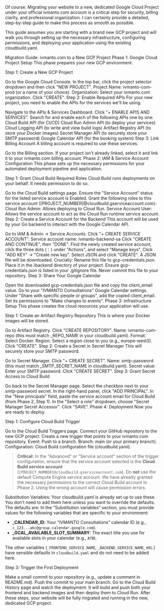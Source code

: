 Of course. Migrating your website to a new, dedicated Google Cloud Project under your official ivmanto.com account is a critical step for security, billing clarity, and professional organization. I can certainly provide a detailed, step-by-step guide to make this process as smooth as possible.

This guide assumes you are starting with a brand new GCP project and will walk you through setting up the necessary infrastructure, configuring permissions, and deploying your application using the existing cloudbuild.yaml.

Migration Guide: ivmanto.com to a New GCP Project
Phase 1: Google Cloud Project Setup
This phase prepares your new GCP environment.

Step 1: Create a New GCP Project

Go to the Google Cloud Console.
In the top bar, click the project selector dropdown and then click "NEW PROJECT".
Project Name: ivmanto-com-prod (or a name of your choice).
Organization: Select your ivmanto.com organization.
Click "CREATE".
Step 2: Enable Required APIs For your new project, you need to enable the APIs for the services we'll be using.

Navigate to the APIs & Services Dashboard.
Click "+ ENABLE APIS AND SERVICES".
Search for and enable each of the following APIs one by one:
Cloud Build API (for CI/CD)
Cloud Run Admin API (to deploy your services)
Cloud Logging API (to write and view build logs)
Artifact Registry API (to store your Docker images)
Secret Manager API (to securely store your SMTP password)
Google Calendar API (for the booking system)
Step 3: Link Billing Account A billing account is required to use these services.

Go to the Billing section.
If your project isn't already linked, select it and link it to your ivmanto.com billing account.
Phase 2: IAM & Service Account Configuration
This phase sets up the necessary permissions for your automated deployment pipeline and application.

Step 1: Grant Cloud Build Required Roles Cloud Build runs deployments on your behalf. It needs permission to do so.

Go to the Cloud Build settings page.
Ensure the "Service Account" status for the listed service account is Enabled.
Grant the following roles to this service account ([PROJECT_NUMBER]@cloudbuild.gserviceaccount.com):
Cloud Run Admin: Allows deploying to Cloud Run.
Service Account User: Allows the service account to act as the Cloud Run runtime service account.
Step 2: Create a Service Account for the Backend This account will be used by your Go backend to interact with the Google Calendar API.

Go to IAM & Admin -> Service Accounts.
Click "+ CREATE SERVICE ACCOUNT".
Service account name: ivmanto-backend-sa
Click "CREATE AND CONTINUE", then "DONE".
Find the newly created service account, click the three dots (⋮) under "Actions", and select "Manage keys".
Click "ADD KEY" -> "Create new key".
Select JSON and click "CREATE". A JSON file will be downloaded.
Crucially:
Rename this file to gcp-credentials.json.
Place it in the /backend directory of your project.
Ensure gcp-credentials.json is listed in your .gitignore file. Never commit this file to your repository.
Step 3: Share Your Google Calendar

Open the downloaded gcp-credentials.json file and copy the client_email value.
Go to your "IVMANTO Consultations" Google Calendar settings.
Under "Share with specific people or groups", add the copied client_email.
Set its permissions to "Make changes to events".
Phase 3: Infrastructure Setup
This phase creates the cloud resources your application will use.

Step 1: Create an Artifact Registry Repository This is where your Docker images will be stored.

Go to Artifact Registry.
Click "CREATE REPOSITORY".
Name: ivmanto-com-repo (this must match \_REPO_NAME in your cloudbuild.yaml).
Format: Select Docker.
Region: Select a region close to you (e.g., europe-west3).
Click "CREATE".
Step 2: Create a Secret in Secret Manager This will securely store your SMTP password.

Go to Secret Manager.
Click "+ CREATE SECRET".
Name: smtp-password (this must match \_SMTP_SECRET_NAME in cloudbuild.yaml).
Secret value: Enter your SMTP password.
Click "CREATE SECRET".
Step 3: Grant Secret Access to Cloud Build

Go back to the Secret Manager page.
Select the checkbox next to your smtp-password secret.
In the right-hand panel, click "ADD PRINCIPAL".
In the "New principals" field, paste the service account email for Cloud Build (from Phase 2, Step 1).
In the "Select a role" dropdown, choose "Secret Manager Secret Accessor".
Click "SAVE".
Phase 4: Deployment
Now you are ready to deploy.

Step 1: Configure Cloud Build Trigger

Go to the Cloud Build Triggers page.
Connect your GitHub repository to the new GCP project.
Create a new trigger that points to your ivmanto.com repository.
Event: Push to a branch.
Branch: main (or your primary branch).
Configuration: Cloud Build configuration file (cloudbuild.yaml).

> **Critical:** In the "Advanced" or "Service account" section of the trigger configuration, ensure that the service account selected is the **Cloud Build service account** (`[PROJECT_NUMBER]@cloudbuild.gserviceaccount.com`). Do **not** use the default Compute Engine service account. We have already granted the necessary permissions to the correct Cloud Build account in Phase 2. Using the wrong account will cause permission errors.

Substitution Variables: Your cloudbuild.yaml is already set up to use these. You don't need to add them here unless you want to override the defaults. The defaults are:
In the "Substitution variables" section, you must provide values for the following variables that are specific to your environment:

- **\_CALENDAR_ID**: Your "IVMANTO Consultations" calendar ID (e.g., `c_123...abc@group.calendar.google.com`).
- **\_GCAL_AVAILABLE_SLOT_SUMMARY**: The exact title you use for available slots in your calendar (e.g., `AfB`).

The other variables (`_FRONTEND_SERVICE_NAME`, `_BACKEND_SERVICE_NAME`, etc.) have sensible defaults in `cloudbuild.yaml` and do not need to be added here.

Step 3: Trigger the First Deployment

Make a small commit to your repository (e.g., update a comment in README.md).
Push the commit to your main branch.
Go to the Cloud Build History page and watch the deployment. It will build and push both your frontend and backend images and then deploy them to Cloud Run.
After these steps, your website will be fully migrated and running in the new, dedicated GCP project.
